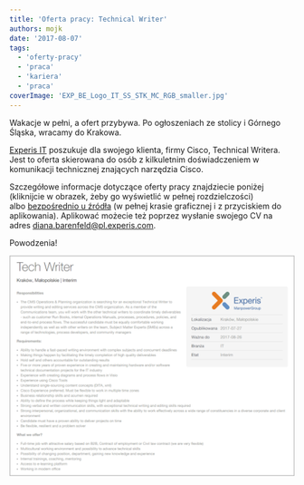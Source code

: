 ```yaml
---
title: 'Oferta pracy: Technical Writer'
authors: mojk
date: '2017-08-07'
tags:
  - 'oferty-pracy'
  - 'praca'
  - 'kariera'
  - 'praca'
coverImage: 'EXP_BE_Logo_IT_SS_STK_MC_RGB_smaller.jpg'
---
```


Wakacje w pełni, a ofert przybywa. Po ogłoszeniach ze stolicy i Górnego Śląska,
wracamy do Krakowa.

<!--truncate-->

[Experis IT](http://www.experis.pl/) poszukuje dla swojego klienta, firmy Cisco,
Technical Writera. Jest to oferta skierowana do osób z kilkuletnim
doświadczeniem w komunikacji technicznej znających narzędzia Cisco.

Szczegółowe informacje dotyczące oferty pracy znajdziecie poniżej (kliknijcie w
obrazek, żeby go wyświetlić w pełnej rozdzielczości)
albo [bezpośrednio u źródła](http://www.experis.pl/szukaj-pracy/oferty-pracy/?ad_name=tech-writer&ad_id=2167) (w
pełnej krasie graficznej i z przyciskiem do aplikowania). Aplikować możecie też
poprzez wysłanie swojego CV na
adres [diana.barenfeld@pl.experis.com](mailto:diana.barenfeld@pl.experis.com).

Powodzenia!

[![](images/experis_it_tech_writer_cisco.png)](http://techwriter.pl/wp-content/uploads/2017/08/experis_it_tech_writer_cisco.png)
